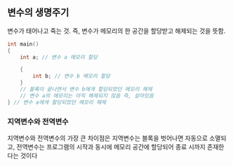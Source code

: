 ## 변수의 생명주기
변수가 태어나고 죽는 것. 즉, 변수가 메모리의 한 공간을 할당받고 해제되는 것을 뜻함. 

```cpp
int main()
{
	int a; // 변수 a 메모리 할당

	{
		int b; // 변수 b 메모리 할당
	}
	// 블록이 끝나면서 변수 b에게 할당되었던 메모리 해제
	// 변수 a의 메모리는 아직 해제되지 않음 즉, 살아있음
} // 변수 a에게 할당되었던 메모리 해제
```

### 지역변수와 전역변수
지역변수와 전역변수의 가장 큰 차이점은 지역변수는 블록을 벗어나면 자동으로 소멸되고,
전역변수는 프로그램의 시작과 동시에 메모리 공간에 할당되어 종료 시까지 존재한다는 것이다
